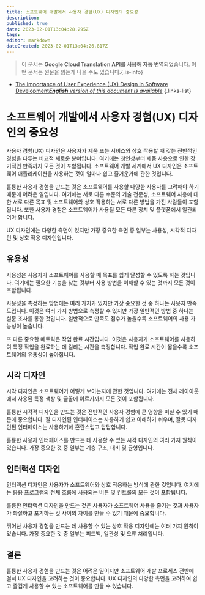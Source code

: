 ```yaml
---
title: 소프트웨어 개발에서 사용자 경험(UX) 디자인의 중요성
description: 
published: true
date: 2023-02-01T13:04:28.295Z
tags: 
editor: markdown
dateCreated: 2023-02-01T13:04:26.817Z
---
```


> 이 문서는 **Google Cloud Translation API를 사용해 자동 번역**되었습니다.
어떤 문서는 원문을 읽는게 나을 수도 있습니다.{.is-info}

- [The Importance of User Experience (UX) Design in Software Development***English** version of this document is available*](/en/Knowledge-base/Common/the-importance-of-user-experience-ux-design-in-software-development)
{.links-list}


# 소프트웨어 개발에서 사용자 경험(UX) 디자인의 중요성

사용자 경험(UX) 디자인은 사용자가 제품 또는 서비스와 상호 작용할 때 갖는 전반적인 경험을 다루는 비교적 새로운 분야입니다. 여기에는 첫인상부터 제품 사용으로 인한 장기적인 만족까지 모든 것이 포함됩니다. 소프트웨어 개발 세계에서 UX 디자인은 소프트웨어 애플리케이션을 사용하는 것이 얼마나 쉽고 즐거운가에 관한 것입니다.

훌륭한 사용자 경험을 만드는 것은 소프트웨어를 사용할 다양한 사용자를 고려해야 하기 때문에 어려운 일입니다. 여기에는 서로 다른 수준의 기술 전문성, 소프트웨어 사용에 대한 서로 다른 목표 및 소프트웨어와 상호 작용하는 서로 다른 방법을 가진 사람들이 포함됩니다. 또한 사용자 경험은 소프트웨어가 사용될 모든 다른 장치 및 플랫폼에서 일관되어야 합니다.

UX 디자인에는 다양한 측면이 있지만 가장 중요한 측면 중 일부는 사용성, 시각적 디자인 및 상호 작용 디자인입니다.

## 유용성

사용성은 사용자가 소프트웨어를 사용할 때 목표를 쉽게 달성할 수 있도록 하는 것입니다. 여기에는 필요한 기능을 찾는 것부터 사용 방법을 이해할 수 있는 것까지 모든 것이 포함됩니다.

사용성을 측정하는 방법에는 여러 가지가 있지만 가장 중요한 것 중 하나는 사용자 만족도입니다. 이것은 여러 가지 방법으로 측정할 수 있지만 가장 일반적인 방법 중 하나는 설문 조사를 통한 것입니다. 일반적으로 만족도 점수가 높을수록 소프트웨어의 사용 가능성이 높습니다.

또 다른 중요한 메트릭은 작업 완료 시간입니다. 이것은 사용자가 소프트웨어를 사용하여 특정 작업을 완료하는 데 걸리는 시간을 측정합니다. 작업 완료 시간이 짧을수록 소프트웨어의 유용성이 높아집니다.

## 시각 디자인

시각 디자인은 소프트웨어가 어떻게 보이는지에 관한 것입니다. 여기에는 전체 레이아웃에서 사용된 특정 색상 및 글꼴에 이르기까지 모든 것이 포함됩니다.

훌륭한 시각적 디자인을 만드는 것은 전반적인 사용자 경험에 큰 영향을 미칠 수 있기 때문에 중요합니다. 잘 디자인된 인터페이스는 사용하기 쉽고 이해하기 쉬우며, 잘못 디자인된 인터페이스는 사용하기에 혼란스럽고 답답합니다.

훌륭한 사용자 인터페이스를 만드는 데 사용할 수 있는 시각 디자인의 여러 가지 원칙이 있습니다. 가장 중요한 것 중 일부는 계층 구조, 대비 및 균형입니다.

## 인터랙션 디자인

인터랙션 디자인은 사용자가 소프트웨어와 상호 작용하는 방식에 관한 것입니다. 여기에는 응용 프로그램의 전체 흐름에 사용되는 버튼 및 컨트롤의 모든 것이 포함됩니다.

훌륭한 인터랙션 디자인을 만드는 것은 사용자가 소프트웨어 사용을 즐기는 것과 사용자가 좌절하고 포기하는 것 사이의 차이를 만들 수 있기 때문에 중요합니다.

뛰어난 사용자 경험을 만드는 데 사용할 수 있는 상호 작용 디자인에는 여러 가지 원칙이 있습니다. 가장 중요한 것 중 일부는 피드백, 일관성 및 오류 처리입니다.

## 결론

훌륭한 사용자 경험을 만드는 것은 어려운 일이지만 소프트웨어 개발 프로세스 전반에 걸쳐 UX 디자인을 고려하는 것이 중요합니다. UX 디자인의 다양한 측면을 고려하여 쉽고 즐겁게 사용할 수 있는 소프트웨어를 만들 수 있습니다.
